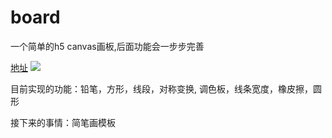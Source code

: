 # board
一个简单的h5 canvas画板,后面功能会一步步完善

[地址](https://ganother.github.io/board/index.html)
![](https://ganother.github.io/board/images/qrcode.png)

目前实现的功能：铅笔，方形，线段，对称变换, 调色板，线条宽度，橡皮擦，圆形

接下来的事情：简笔画模板


